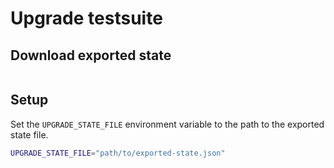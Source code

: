 # Upgrade testsuite

## Download exported state

```bash

```

## Setup

Set the `UPGRADE_STATE_FILE` environment variable to the path to the exported state file.
```bash
UPGRADE_STATE_FILE="path/to/exported-state.json"
```